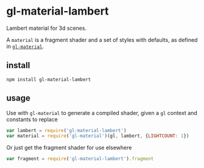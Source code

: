 # gl-material-lambert

Lambert material for 3d scenes.

A `material` is a fragment shader and a set of styles with defaults, as defined in [`gl-material`](https://github.com/freeman-lab/gl-material).

## install

```
npm install gl-material-lambert
```

## usage

Use with `gl-material` to generate a compiled shader, given a `gl` context and constants to replace

```javascript
var lambert = require('gl-material-lambert')
var material = require('gl-material')(gl, lambert, {LIGHTCOUNT: 1})
```

Or just get the fragment shader for use elsewhere

```javascript
var fragment = require('gl-material-lambert').fragment
```
